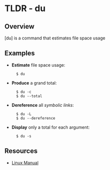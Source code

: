 TLDR - du
==========

Overview
--------

[du] is a command that estimates file space usage

Examples
--------

- **Estimate** file space usage:

        $ du

- **Produce** a grand total:

        $ du -c
        $ du --total

- **Dereference** all *symbolic links*:

        $ du -L
        $ du --dereference

- **Display** only a total for each argument:

        $ du -s


Resources
---------

- [Linux Manual](http://man7.org/linux/man-pages/man1/du.1.html)
